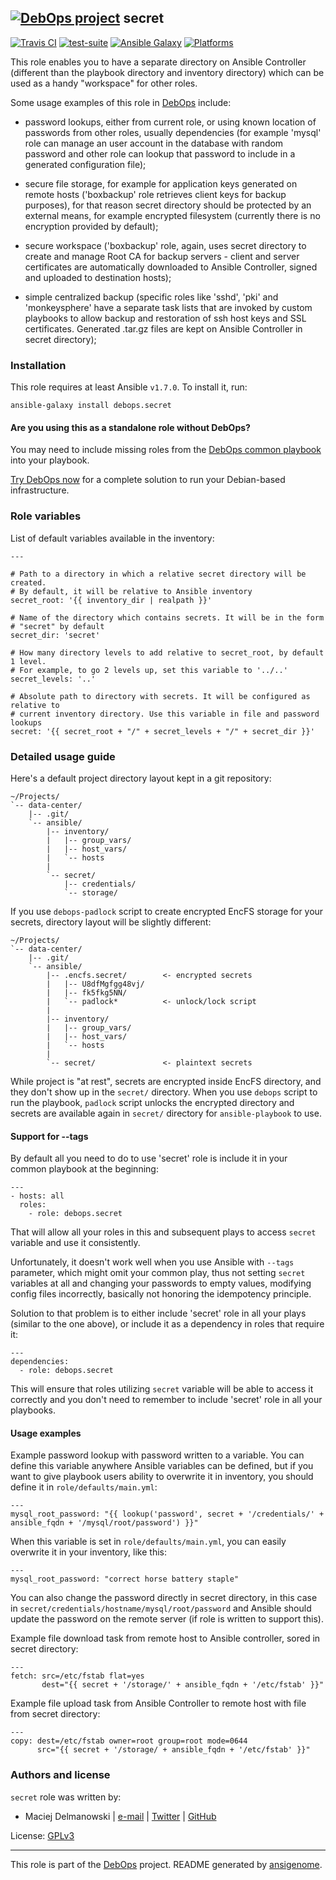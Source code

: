 
## [![DebOps project](http://debops.org/images/debops-small.png)](http://debops.org) secret



[![Travis CI](http://img.shields.io/travis/debops/ansible-secret.svg?style=flat)](http://travis-ci.org/debops/ansible-secret) [![test-suite](http://img.shields.io/badge/test--suite-ansible--secret-blue.svg?style=flat)](https://github.com/debops/test-suite/tree/master/ansible-secret/)  [![Ansible Galaxy](http://img.shields.io/badge/galaxy-debops.secret-660198.svg?style=flat)](https://galaxy.ansible.com/list#/roles/1598) [![Platforms](http://img.shields.io/badge/platforms-debian%20|%20ubuntu-lightgrey.svg?style=flat)](#)






This role enables you to have a separate directory on Ansible Controller
(different than the playbook directory and inventory directory) which can be
used as a handy "workspace" for other roles.

Some usage examples of this role in [DebOps](http://debops.org/)
include:

- password lookups, either from current role, or using known location of
  passwords from other roles, usually dependencies (for example 'mysql' role
  can manage an user account in the database with random password and other
  role can lookup that password to include in a generated configuration file);

- secure file storage, for example for application keys generated on remote
  hosts ('boxbackup' role retrieves client keys for backup purposes), for
  that reason secret directory should be protected by an external means, for
  example encrypted filesystem (currently there is no encryption provided by
  default);

- secure workspace ('boxbackup' role, again, uses secret directory to create
  and manage Root CA for backup servers - client and server certificates are
  automatically downloaded to Ansible Controller, signed and uploaded to
  destination hosts);

- simple centralized backup (specific roles like 'sshd', 'pki' and
  'monkeysphere' have a separate task lists that are invoked by custom
  playbooks to allow backup and restoration of ssh host keys and SSL
  certificates. Generated .tar.gz files are kept on Ansible Controller in
  secret directory);





### Installation

This role requires at least Ansible `v1.7.0`. To install it, run:

    ansible-galaxy install debops.secret

#### Are you using this as a standalone role without DebOps?

You may need to include missing roles from the [DebOps common
playbook](https://github.com/debops/debops-playbooks/blob/master/playbooks/common.yml)
into your playbook.

[Try DebOps now](https://github.com/debops/debops) for a complete solution to run your Debian-based infrastructure.








### Role variables

List of default variables available in the inventory:

    ---
    
    # Path to a directory in which a relative secret directory will be created.
    # By default, it will be relative to Ansible inventory
    secret_root: '{{ inventory_dir | realpath }}'
    
    # Name of the directory which contains secrets. It will be in the form
    # "secret" by default
    secret_dir: 'secret'
    
    # How many directory levels to add relative to secret_root, by default 1 level.
    # For example, to go 2 levels up, set this variable to '../..'
    secret_levels: '..'
    
    # Absolute path to directory with secrets. It will be configured as relative to
    # current inventory directory. Use this variable in file and password lookups
    secret: '{{ secret_root + "/" + secret_levels + "/" + secret_dir }}'






### Detailed usage guide

Here's a default project directory layout kept in a git repository:

    ~/Projects/
    `-- data-center/
        |-- .git/
        `-- ansible/
            |-- inventory/
            |   |-- group_vars/
            |   |-- host_vars/
            |   `-- hosts
            |
            `-- secret/
                |-- credentials/
                `-- storage/

If you use `debops-padlock` script to create encrypted EncFS storage for your
secrets, directory layout will be slightly different:

    ~/Projects/
    `-- data-center/
        |-- .git/
        `-- ansible/
            |-- .encfs.secret/        <- encrypted secrets
            |   |-- U8dfMgfgg48vj/
            |   |-- fk5fkg5NN/
            |   `-- padlock*          <- unlock/lock script
            |
            |-- inventory/
            |   |-- group_vars/
            |   |-- host_vars/
            |   `-- hosts
            |
            `-- secret/               <- plaintext secrets

While project is "at rest", secrets are encrypted inside EncFS directory, and
they don't show up in the `secret/` directory. When you use `debops` script to
run the playbook, `padlock` script unlocks the encrypted directory and secrets
are available again in `secret/` directory for `ansible-playbook` to use.

#### Support for --tags

By default all you need to do to use 'secret' role is include it in your common
playbook at the beginning:

    ---
    - hosts: all
      roles:
        - role: debops.secret

That will allow all your roles in this and subsequent plays to access `secret`
variable and use it consistently.

Unfortunately, it doesn't work well when you use Ansible with `--tags`
parameter, which might omit your common play, thus not setting `secret`
variables at all and changing your passwords to empty values, modifying config
files incorrectly, basically not honoring the idempotency principle.

Solution to that problem is to either include 'secret' role in all your plays
(similar to the one above), or include it as a dependency in roles that require
it:

    ---
    dependencies:
      - role: debops.secret

This will ensure that roles utilizing `secret` variable will be able to access
it correctly and you don't need to remember to include 'secret' role in all
your playbooks.


#### Usage examples

Example password lookup with password written to a variable. You can define
this variable anywhere Ansible variables can be defined, but if you want to
give playbook users ability to overwrite it in inventory, you should define it
in `role/defaults/main.yml`:

    ---
    mysql_root_password: "{{ lookup('password', secret + '/credentials/' + ansible_fqdn + '/mysql/root/password') }}"

When this variable is set in `role/defaults/main.yml`, you can easily overwrite
it in your inventory, like this:

    ---
    mysql_root_password: "correct horse battery staple"

You can also change the password directly in secret directory, in this case in
`secret/credentials/hostname/mysql/root/password` and Ansible should update the
password on the remote server (if role is written to support this).

Example file download task from remote host to Ansible controller, sored in
secret directory:

    ---
    fetch: src=/etc/fstab flat=yes
           dest="{{ secret + '/storage/' + ansible_fqdn + '/etc/fstab' }}"

Example file upload task from Ansible Controller to remote host with file from
secret directory:

    ---
    copy: dest=/etc/fstab owner=root group=root mode=0644
          src="{{ secret + '/storage/ + ansible_fqdn + '/etc/fstab' }}"






### Authors and license

`secret` role was written by:

- Maciej Delmanowski | [e-mail](mailto:drybjed@gmail.com) | [Twitter](https://twitter.com/drybjed) | [GitHub](https://github.com/drybjed)

License: [GPLv3](https://tldrlegal.com/license/gnu-general-public-license-v3-%28gpl-3%29)



***

This role is part of the [DebOps](http://debops.org/) project. README generated by [ansigenome](https://github.com/nickjj/ansigenome/).
